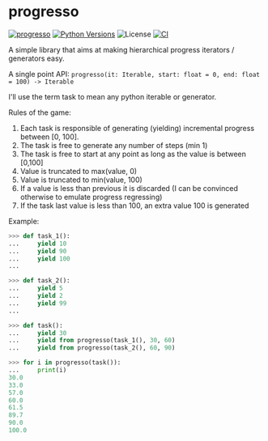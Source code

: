 # progresso

[![progresso][pypi-version]](https://pypi.python.org/pypi/progresso)
[![Python Versions][pypi-python-versions]](https://pypi.python.org/pypi/progresso)
![License][license]
[![CI][CI]](https://github.com/tiagocoutinho/progresso/actions/workflows/ci.yml)


A simple library that aims at making hierarchical progress
iterators / generators easy.

A single point API: `progresso(it: Iterable, start: float = 0, end: float = 100) -> Iterable`

I'll use the term task to mean any python iterable or generator.

Rules of the game:

1. Each task is responsible of generating (yielding) incremental progress between [0, 100].
2. The task is free to generate any number of steps (min 1)
3. The task is free to start at any point as long as the value is between [0,100]
4. Value is truncated to max(value, 0)
5. Value is truncated to min(value, 100)
6. If a value is less than previous it is discarded (I can be convinced otherwise to emulate
   progress regressing)
7. If the task last value is less than 100, an extra value 100 is generated

Example:

```python
>>> def task_1():
...     yield 10
...     yield 90
...     yield 100
...

>>> def task_2():
...     yield 5
...     yield 2
...     yield 99
...

>>> def task():
...     yield 30
...     yield from progresso(task_1(), 30, 60)
...     yield from progresso(task_2(), 60, 90)

>>> for i in progresso(task()):
...     print(i)
30.0
33.0
57.0
60.0
61.5
89.7
90.0
100.0
```

[pypi-python-versions]: https://img.shields.io/pypi/pyversions/progresso.svg
[pypi-version]: https://img.shields.io/pypi/v/progresso.svg
[pypi-status]: https://img.shields.io/pypi/status/progresso.svg
[license]: https://img.shields.io/pypi/l/progresso.svg
[CI]: https://github.com/tiagocoutinho/progresso/actions/workflows/ci.yml/badge.svg
